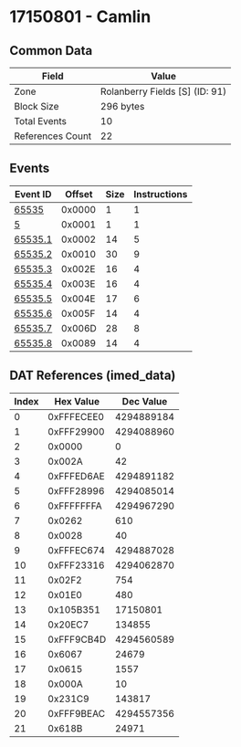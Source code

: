 # 17150801 - Camlin

## Common Data

| Field            | Value                          |
|------------------|--------------------------------|
| Zone             | Rolanberry Fields [S] (ID: 91) |
| Block Size       | 296 bytes                      |
| Total Events     | 10                             |
| References Count | 22                             |

## Events

| Event ID                | Offset   |   Size |   Instructions |
|-------------------------|----------|--------|----------------|
| [65535](./65535.md)     | 0x0000   |      1 |              1 |
| [5](./5.md)             | 0x0001   |      1 |              1 |
| [65535.1](./65535.1.md) | 0x0002   |     14 |              5 |
| [65535.2](./65535.2.md) | 0x0010   |     30 |              9 |
| [65535.3](./65535.3.md) | 0x002E   |     16 |              4 |
| [65535.4](./65535.4.md) | 0x003E   |     16 |              4 |
| [65535.5](./65535.5.md) | 0x004E   |     17 |              6 |
| [65535.6](./65535.6.md) | 0x005F   |     14 |              4 |
| [65535.7](./65535.7.md) | 0x006D   |     28 |              8 |
| [65535.8](./65535.8.md) | 0x0089   |     14 |              4 |

## DAT References (imed_data)

|   Index | Hex Value   |   Dec Value |
|---------|-------------|-------------|
|       0 | 0xFFFECEE0  |  4294889184 |
|       1 | 0xFFF29900  |  4294088960 |
|       2 | 0x0000      |           0 |
|       3 | 0x002A      |          42 |
|       4 | 0xFFFED6AE  |  4294891182 |
|       5 | 0xFFF28996  |  4294085014 |
|       6 | 0xFFFFFFFA  |  4294967290 |
|       7 | 0x0262      |         610 |
|       8 | 0x0028      |          40 |
|       9 | 0xFFFEC674  |  4294887028 |
|      10 | 0xFFF23316  |  4294062870 |
|      11 | 0x02F2      |         754 |
|      12 | 0x01E0      |         480 |
|      13 | 0x105B351   |    17150801 |
|      14 | 0x20EC7     |      134855 |
|      15 | 0xFFF9CB4D  |  4294560589 |
|      16 | 0x6067      |       24679 |
|      17 | 0x0615      |        1557 |
|      18 | 0x000A      |          10 |
|      19 | 0x231C9     |      143817 |
|      20 | 0xFFF9BEAC  |  4294557356 |
|      21 | 0x618B      |       24971 |
